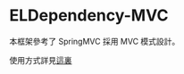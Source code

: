 # ELDependency-MVC

本框架參考了 SpringMVC 採用 MVC 模式設計。


使用方式詳見[這裏](/ELDependenci-MVC-plugin/src/main/java/com/ericlam/mc/eldgui/demo)
